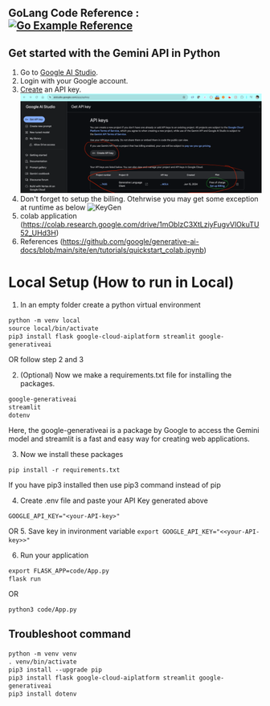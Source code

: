 ## GoLang Code Reference : [![Go Example Reference](https://pkg.go.dev/badge/github.com/google/generative-ai-go.svg)](https://github.com/gitish/GenAI-Gemini-Go)

## Get started with the Gemini API in Python
1. Go to [Google AI Studio](https://aistudio.google.com/).
2. Login with your Google account.
3. [Create](https://aistudio.google.com/app/apikey) an API key.
![KeyGen](https://github.com/gitish/GenAI-Gemini/blob/main/img/key.png?raw=true)
4. Don't forget to setup the billing. Otehrwise you may get some exception at runtime as below
![KeyGen](https://github.com/gitish/GenAI-Gemini/blob/main/img/nobilling.png?raw=true)
5. colab application (https://colab.research.google.com/drive/1mOblzC3XtLziyFugvVlOkuTU52_UHd3H)
6. References (https://github.com/google/generative-ai-docs/blob/main/site/en/tutorials/quickstart_colab.ipynb)


# Local Setup (How to run in Local)
1. In an empty folder create a python virtual environment
```
python -m venv local
source local/bin/activate
pip3 install flask google-cloud-aiplatform streamlit google-generativeai

```
OR follow step 2 and 3

2. (Optional) Now we make a requirements.txt file for installing the packages.
```
google-generativeai
streamlit
dotenv
```
Here, the google-generativeai is a package by Google to access the Gemini model and streamlit is a fast and easy way for creating web applications. 

3. Now we install these packages
```
pip install -r requirements.txt
```
If you have pip3 installed then use pip3 command instead of pip

4. Create .env file and paste your API Key  generated above
```
GOOGLE_API_KEY="<your-API-key>"
```
OR
5. Save key in invironment variable 
```export GOOGLE_API_KEY="<<your-API-key>>" ```

6. Run your application 
```
export FLASK_APP=code/App.py
flask run
```
OR
```
python3 code/App.py
```


## Troubleshoot command
```
python -m venv venv
. venv/bin/activate
pip3 install --upgrade pip
pip3 install flask google-cloud-aiplatform streamlit google-generativeai
pip3 install dotenv
```
